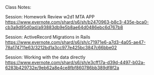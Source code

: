 Class Notes:

Session: Homework Review w2d1 MTA APP
https://www.evernote.com/shard/s6/sh/b2470963-b8c3-435e-bca0-cb3a9d95d0ad/a93883db9e5b8ae64d0486ebc6d767b8

Session: ActiveRecord Migrations in Rails
https://www.evernote.com/shard/s6/sh/c71971e6-a7d3-4a05-ae47-78a174711e63/3212bd1a3cc977e425bc3847c66bbe02

Session: Working with the data directly
https://www.evernote.com/shard/s6/sh/e3cff17a-d39d-4497-b02a-6283b429732e/9eb62a8e4ce8fbf860786bb389df8f2a